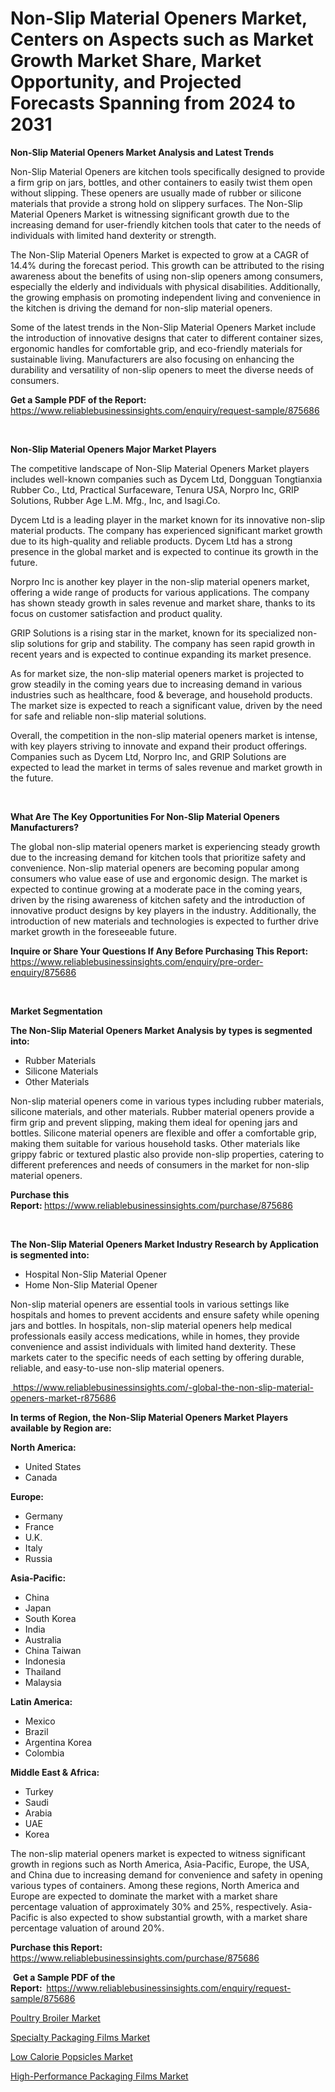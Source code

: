<p><h1>Non-Slip Material Openers Market, Centers on Aspects such as Market Growth Market Share, Market Opportunity, and Projected Forecasts Spanning from 2024 to 2031</h1></p><p><strong>Non-Slip Material Openers Market Analysis and Latest Trends</strong></p>
<p><p>Non-Slip Material Openers are kitchen tools specifically designed to provide a firm grip on jars, bottles, and other containers to easily twist them open without slipping. These openers are usually made of rubber or silicone materials that provide a strong hold on slippery surfaces. The Non-Slip Material Openers Market is witnessing significant growth due to the increasing demand for user-friendly kitchen tools that cater to the needs of individuals with limited hand dexterity or strength.</p><p>The Non-Slip Material Openers Market is expected to grow at a CAGR of 14.4% during the forecast period. This growth can be attributed to the rising awareness about the benefits of using non-slip openers among consumers, especially the elderly and individuals with physical disabilities. Additionally, the growing emphasis on promoting independent living and convenience in the kitchen is driving the demand for non-slip material openers.</p><p>Some of the latest trends in the Non-Slip Material Openers Market include the introduction of innovative designs that cater to different container sizes, ergonomic handles for comfortable grip, and eco-friendly materials for sustainable living. Manufacturers are also focusing on enhancing the durability and versatility of non-slip openers to meet the diverse needs of consumers.</p></p>
<p><strong>Get a Sample PDF of the Report:&nbsp;</strong> <a href="https://www.reliablebusinessinsights.com/enquiry/request-sample/875686">https://www.reliablebusinessinsights.com/enquiry/request-sample/875686</a></p>
<p>&nbsp;</p>
<p><strong>Non-Slip Material Openers Major Market Players</strong></p>
<p><p>The competitive landscape of Non-Slip Material Openers Market players includes well-known companies such as Dycem Ltd, Dongguan Tongtianxia Rubber Co., Ltd, Practical Surfaceware, Tenura USA, Norpro Inc, GRIP Solutions, Rubber Age L.M. Mfg., Inc, and Isagi.Co. </p><p>Dycem Ltd is a leading player in the market known for its innovative non-slip material products. The company has experienced significant market growth due to its high-quality and reliable products. Dycem Ltd has a strong presence in the global market and is expected to continue its growth in the future.</p><p>Norpro Inc is another key player in the non-slip material openers market, offering a wide range of products for various applications. The company has shown steady growth in sales revenue and market share, thanks to its focus on customer satisfaction and product quality.</p><p>GRIP Solutions is a rising star in the market, known for its specialized non-slip solutions for grip and stability. The company has seen rapid growth in recent years and is expected to continue expanding its market presence.</p><p>As for market size, the non-slip material openers market is projected to grow steadily in the coming years due to increasing demand in various industries such as healthcare, food & beverage, and household products. The market size is expected to reach a significant value, driven by the need for safe and reliable non-slip material solutions.</p><p>Overall, the competition in the non-slip material openers market is intense, with key players striving to innovate and expand their product offerings. Companies such as Dycem Ltd, Norpro Inc, and GRIP Solutions are expected to lead the market in terms of sales revenue and market growth in the future.</p></p>
<p>&nbsp;</p>
<p><strong>What Are The Key Opportunities For Non-Slip Material Openers Manufacturers?</strong></p>
<p><p>The global non-slip material openers market is experiencing steady growth due to the increasing demand for kitchen tools that prioritize safety and convenience. Non-slip material openers are becoming popular among consumers who value ease of use and ergonomic design. The market is expected to continue growing at a moderate pace in the coming years, driven by the rising awareness of kitchen safety and the introduction of innovative product designs by key players in the industry. Additionally, the introduction of new materials and technologies is expected to further drive market growth in the foreseeable future.</p></p>
<p><strong>Inquire or Share Your Questions If Any Before Purchasing This Report:</strong> <a href="https://www.reliablebusinessinsights.com/enquiry/pre-order-enquiry/875686">https://www.reliablebusinessinsights.com/enquiry/pre-order-enquiry/875686</a></p>
<p>&nbsp;</p>
<p><strong>Market Segmentation</strong></p>
<p><strong>The Non-Slip Material Openers Market Analysis by types is segmented into:</strong></p>
<p><ul><li>Rubber Materials</li><li>Silicone Materials</li><li>Other Materials</li></ul></p>
<p><p>Non-slip material openers come in various types including rubber materials, silicone materials, and other materials. Rubber material openers provide a firm grip and prevent slipping, making them ideal for opening jars and bottles. Silicone material openers are flexible and offer a comfortable grip, making them suitable for various household tasks. Other materials like grippy fabric or textured plastic also provide non-slip properties, catering to different preferences and needs of consumers in the market for non-slip material openers.</p></p>
<p><strong>Purchase this Report:&nbsp;</strong><a href="https://www.reliablebusinessinsights.com/purchase/875686">https://www.reliablebusinessinsights.com/purchase/875686</a></p>
<p>&nbsp;</p>
<p><strong>The Non-Slip Material Openers Market Industry Research by Application is segmented into:</strong></p>
<p><ul><li>Hospital Non-Slip Material Opener</li><li>Home Non-Slip Material Opener</li></ul></p>
<p><p>Non-slip material openers are essential tools in various settings like hospitals and homes to prevent accidents and ensure safety while opening jars and bottles. In hospitals, non-slip material openers help medical professionals easily access medications, while in homes, they provide convenience and assist individuals with limited hand dexterity. These markets cater to the specific needs of each setting by offering durable, reliable, and easy-to-use non-slip material openers.</p></p>
<p><a href="https://www.reliablebusinessinsights.com/-global-the-non-slip-material-openers-market-r875686">&nbsp;https://www.reliablebusinessinsights.com/-global-the-non-slip-material-openers-market-r875686</a></p>
<p><strong>In terms of Region, the Non-Slip Material Openers Market Players available by Region are:</strong></p>
<p>
    <p> <strong> North America: </strong>
        <ul>
            <li>United States</li>
            <li>Canada</li>
        </ul>
        </p> 
    <p> <strong> Europe: </strong>
        <ul>
            <li>Germany</li>
            <li>France</li>
            <li>U.K.</li>
            <li>Italy</li>
            <li>Russia</li>
        </ul>
        </p> 
    <p> <strong> Asia-Pacific: </strong>
        <ul>
            <li>China</li>
            <li>Japan</li>
            <li>South Korea</li>
            <li>India</li>
            <li>Australia</li>
            <li>China Taiwan</li>
            <li>Indonesia</li>
            <li>Thailand</li>
            <li>Malaysia</li>
        </ul>
        </p> 
    <p> <strong> Latin America: </strong>
        <ul>
            <li>Mexico</li>
            <li>Brazil</li>
            <li>Argentina Korea</li>
            <li>Colombia</li>
        </ul>
        </p> 
    <p> <strong> Middle East & Africa: </strong>
        <ul>
            <li>Turkey</li>
            <li>Saudi</li>
            <li>Arabia</li>
            <li>UAE</li>
            <li>Korea</li>
        </ul>
    </p>
    </p>
<p><p>The non-slip material openers market is expected to witness significant growth in regions such as North America, Asia-Pacific, Europe, the USA, and China due to increasing demand for convenience and safety in opening various types of containers. Among these regions, North America and Europe are expected to dominate the market with a market share percentage valuation of approximately 30% and 25%, respectively. Asia-Pacific is also expected to show substantial growth, with a market share percentage valuation of around 20%.</p></p>
<p><strong>Purchase this Report: </strong><a href="https://www.reliablebusinessinsights.com/purchase/875686">https://www.reliablebusinessinsights.com/purchase/875686</a></p>
<p>&nbsp;<strong>Get a Sample PDF of the Report:&nbsp;&nbsp;</strong><a href="https://www.reliablebusinessinsights.com/enquiry/request-sample/875686">https://www.reliablebusinessinsights.com/enquiry/request-sample/875686</a></p>
<p><strong></strong></p>
<p><p><a href="https://issuu.com/reportprime-2/docs/poultry-broiler-market-size-2030.pp_897402ad9e5785">Poultry Broiler Market</a></p><p><a href="https://github.com/violawzepeda0462024/Market-Research-Report-List-1/blob/main/specialty-packaging-films-market.md">Specialty Packaging Films Market</a></p><p><a href="https://issuu.com/reportprime-2/docs/low-calorie-popsicles-market-size-2030.pptx">Low Calorie Popsicles Market</a></p><p><a href="https://github.com/BurtonGALEN/Market-Research-Report-List-1/blob/main/high-performance-packaging-films-market.md">High-Performance Packaging Films Market</a></p></p>